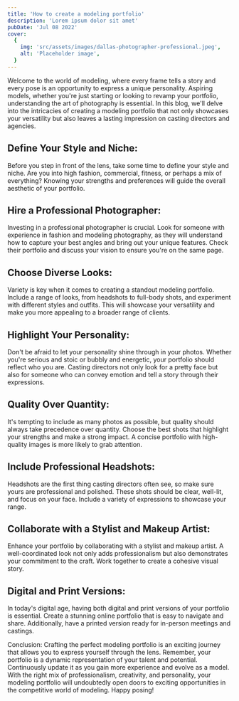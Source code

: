 ```yaml
---
title: 'How to create a modeling portfolio'
description: 'Lorem ipsum dolor sit amet'
pubDate: 'Jul 08 2022'
cover:
  {
    img: 'src/assets/images/dallas-photographer-professional.jpeg',
    alt: 'Placeholder image',
  }
---
```


Welcome to the world of modeling, where every frame tells a story and every pose is an opportunity to express a unique personality. Aspiring models, whether you're just starting or looking to revamp your portfolio, understanding the art of photography is essential. In this blog, we'll delve into the intricacies of creating a modeling portfolio that not only showcases your versatility but also leaves a lasting impression on casting directors and agencies.

## Define Your Style and Niche:

Before you step in front of the lens, take some time to define your style and niche. Are you into high fashion, commercial, fitness, or perhaps a mix of everything? Knowing your strengths and preferences will guide the overall aesthetic of your portfolio.

## Hire a Professional Photographer:

Investing in a professional photographer is crucial. Look for someone with experience in fashion and modeling photography, as they will understand how to capture your best angles and bring out your unique features. Check their portfolio and discuss your vision to ensure you're on the same page.

## Choose Diverse Looks:

Variety is key when it comes to creating a standout modeling portfolio. Include a range of looks, from headshots to full-body shots, and experiment with different styles and outfits. This will showcase your versatility and make you more appealing to a broader range of clients.

## Highlight Your Personality:

Don't be afraid to let your personality shine through in your photos. Whether you're serious and stoic or bubbly and energetic, your portfolio should reflect who you are. Casting directors not only look for a pretty face but also for someone who can convey emotion and tell a story through their expressions.

## Quality Over Quantity:

It's tempting to include as many photos as possible, but quality should always take precedence over quantity. Choose the best shots that highlight your strengths and make a strong impact. A concise portfolio with high-quality images is more likely to grab attention.

## Include Professional Headshots:

Headshots are the first thing casting directors often see, so make sure yours are professional and polished. These shots should be clear, well-lit, and focus on your face. Include a variety of expressions to showcase your range.

## Collaborate with a Stylist and Makeup Artist:

Enhance your portfolio by collaborating with a stylist and makeup artist. A well-coordinated look not only adds professionalism but also demonstrates your commitment to the craft. Work together to create a cohesive visual story.

## Digital and Print Versions:

In today's digital age, having both digital and print versions of your portfolio is essential. Create a stunning online portfolio that is easy to navigate and share. Additionally, have a printed version ready for in-person meetings and castings.

Conclusion:
Crafting the perfect modeling portfolio is an exciting journey that allows you to express yourself through the lens. Remember, your portfolio is a dynamic representation of your talent and potential. Continuously update it as you gain more experience and evolve as a model. With the right mix of professionalism, creativity, and personality, your modeling portfolio will undoubtedly open doors to exciting opportunities in the competitive world of modeling. Happy posing!

